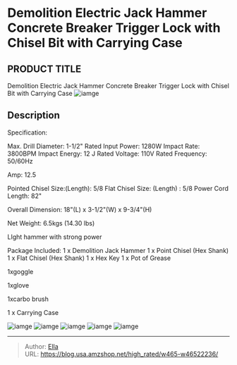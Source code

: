 # Demolition Electric Jack Hammer Concrete Breaker Trigger Lock with Chisel Bit with Carrying Case


## PRODUCT TITLE 

Demolition Electric Jack Hammer Concrete Breaker Trigger Lock with Chisel Bit with Carrying Case
![iamge](https://b2bfiles1.gigab2b.cn/image/wkseller/2924/demolition_hammer/20201105_c39008a75610831f4c25114fe10bbcec.jpg)

## Description

Specification:

Max. Drill Diameter: 1-1/2&#34; 
Rated Input Power: 1280W 
Impact Rate: 3800BPM 
Impact Energy: 12 J 
Rated Voltage: 110V 
Rated Frequency: 50/60Hz

Amp: 12.5

Pointed Chisel Size:(Length): 5/8 
Flat Chisel Size: (Length) : 5/8
Power Cord Length: 82&#34;

Overall Dimension: 18&#34;(L) x 3-1/2&#34;(W) x 9-3/4&#34;(H)

Net Weight: 6.5kgs (14.30 lbs) 

LIght hammer with strong power



Package Included: 
1 x Demolition Jack Hammer 
1 x Point Chisel (Hex Shank) 
1 x Flat Chisel (Hex Shank) 
1 x Hex Key 
1 x Pot of Grease 


1xgoggle

1xglove

1xcarbo brush

1 x Carrying Case










![iamge](https://b2bfiles1.gigab2b.cn/image/wkseller/2924/demolition_hammer/20201105_1b030f0b7c4c1253926b71d0b3913ab2.jpg)
![iamge](https://b2bfiles1.gigab2b.cn/image/wkseller/2924/demolition_hammer/20201105_48a1a7a7ced11e786719e8b9fdb09a96.jpg)
![iamge](https://b2bfiles1.gigab2b.cn/image/wkseller/2924/demolition_hammer/20201105_c6ac09ca0980e7396a1bfe7c427cfb42.jpg)
![iamge](https://b2bfiles1.gigab2b.cn/image/wkseller/2924/demolition_hammer/20201105_0e5e44396ced2c826999262b56125858.jpg)
![iamge](https://b2bfiles1.gigab2b.cn/image/wkseller/2924/demolition_hammer/20201106_be6ce1a02664af822956233e4a1b4936.jpg)


---

> Author: [Ella](https://blog.usa.amzshop.net/)  
> URL: https://blog.usa.amzshop.net/high_rated/w465-w46522236/  

